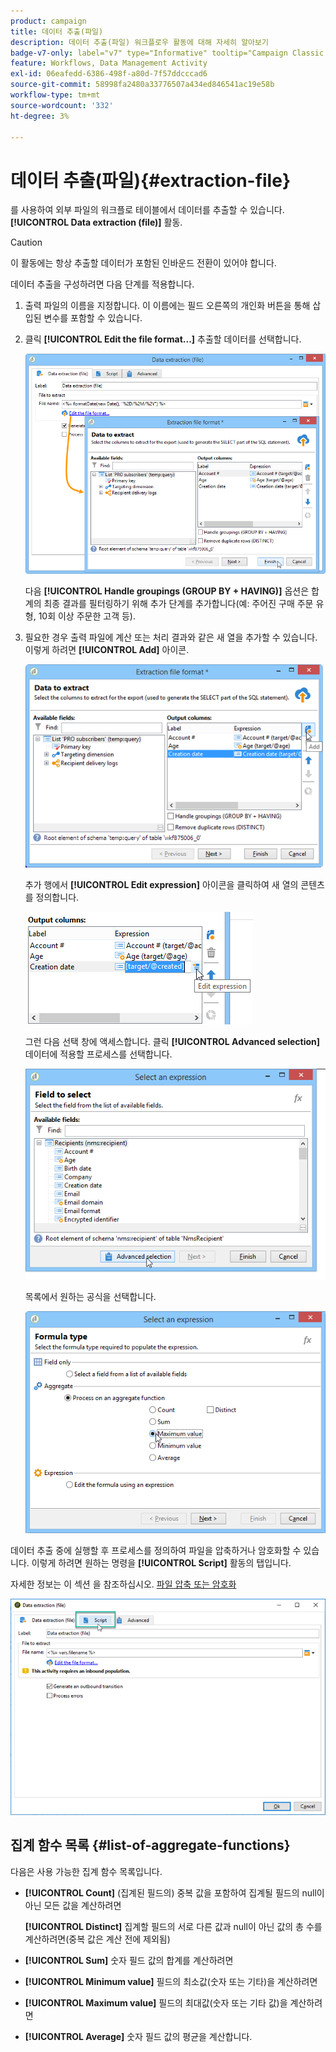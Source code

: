 ```yaml
---
product: campaign
title: 데이터 추출(파일)
description: 데이터 추출(파일) 워크플로우 활동에 대해 자세히 알아보기
badge-v7-only: label="v7" type="Informative" tooltip="Campaign Classic v7에만 적용"
feature: Workflows, Data Management Activity
exl-id: 06eafedd-6386-498f-a80d-7f57ddcccad6
source-git-commit: 58998fa2480a33776507a434ed846541ac19e58b
workflow-type: tm+mt
source-wordcount: '332'
ht-degree: 3%

---
```


# 데이터 추출(파일){#extraction-file}



를 사용하여 외부 파일의 워크플로 테이블에서 데이터를 추출할 수 있습니다. **[!UICONTROL Data extraction (file)]** 활동.

>[!CAUTION]
>
>이 활동에는 항상 추출할 데이터가 포함된 인바운드 전환이 있어야 합니다.

데이터 추출을 구성하려면 다음 단계를 적용합니다.

1. 출력 파일의 이름을 지정합니다. 이 이름에는 필드 오른쪽의 개인화 버튼을 통해 삽입된 변수를 포함할 수 있습니다.
1. 클릭 **[!UICONTROL Edit the file format...]** 추출할 데이터를 선택합니다.

   ![](assets/s_advuser_extract_file_param.png)

   다음 **[!UICONTROL Handle groupings (GROUP BY + HAVING)]** 옵션은 합계의 최종 결과를 필터링하기 위해 추가 단계를 추가합니다(예: 주어진 구매 주문 유형, 10회 이상 주문한 고객 등).

1. 필요한 경우 출력 파일에 계산 또는 처리 결과와 같은 새 열을 추가할 수 있습니다. 이렇게 하려면 **[!UICONTROL Add]** 아이콘.

   ![](assets/s_advuser_extract_file_add_col.png)

   추가 행에서 **[!UICONTROL Edit expression]** 아이콘을 클릭하여 새 열의 콘텐츠를 정의합니다.

   ![](assets/s_advuser_extract_file_add_exp.png)

   그런 다음 선택 창에 액세스합니다. 클릭 **[!UICONTROL Advanced selection]** 데이터에 적용할 프로세스를 선택합니다.

   ![](assets/s_advuser_extract_file_advanced_selection.png)

   목록에서 원하는 공식을 선택합니다.

   ![](assets/s_advuser_extract_file_agregate_values.png)

데이터 추출 중에 실행할 후 프로세스를 정의하여 파일을 압축하거나 암호화할 수 있습니다. 이렇게 하려면 원하는 명령을 **[!UICONTROL Script]** 활동의 탭입니다.

자세한 정보는 이 섹션 을 참조하십시오. [파일 압축 또는 암호화](../../platform/using/zip-encrypt.md)

![](assets/postprocessing_dataextraction.png)

## 집계 함수 목록 {#list-of-aggregate-functions}

다음은 사용 가능한 집계 함수 목록입니다.

* **[!UICONTROL Count]** (집계된 필드의) 중복 값을 포함하여 집계될 필드의 null이 아닌 모든 값을 계산하려면

  **[!UICONTROL Distinct]** 집계할 필드의 서로 다른 값과 null이 아닌 값의 총 수를 계산하려면(중복 값은 계산 전에 제외됨)

* **[!UICONTROL Sum]** 숫자 필드 값의 합계를 계산하려면
* **[!UICONTROL Minimum value]** 필드의 최소값(숫자 또는 기타)을 계산하려면
* **[!UICONTROL Maximum value]** 필드의 최대값(숫자 또는 기타 값)을 계산하려면
* **[!UICONTROL Average]** 숫자 필드 값의 평균을 계산합니다.
